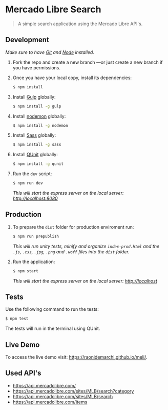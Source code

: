 # Mercado Libre Search

> A simple search application using the Mercado Libre API's.

## Development

*Make sure to have [Git](http://git-scm.com/) and [Node](http://nodejs.org/) installed.*

1. Fork the repo and create a new branch —or just create a new branch if you have permissions.

2. Once you have your local copy, install its dependencies:

    ```sh
    $ npm install
    ```

3. Install [Gulp](https://gulpjs.com/) globally:

    ```sh
    $ npm install -g gulp
    ```

4. Install [nodemon](https://nodemon.io/) globally:

    ```sh
    $ npm install -g nodemon
    ```
    
5. Install [Sass](https://sass-lang.com/) globally:

    ```sh
    $ npm install -g sass
    ```

6. Install [QUnit](https://qunitjs.com/) globally:

    ```sh
    $ npm install -g qunit
    ```

7. Run the `dev` script:

    ```sh
    $ npm run dev
    ```

    *This will start the express server on the local server: [http://localhost:8080](http://localhost:8080)*

## Production

1. To prepare the `dist` folder for production enviroment run:

    ```sh
    $ npm run prepublish
    ```

    *This will run unity tests, minify and organize `index-prod.html` and the `.js`, `.css`, `.jpg`, `.png` and `.woff` files into the `dist` folder.*

2. Run the application:

    ```sh
    $ npm start
    ```
    *This will start the express server on the local server: [http://localhost](http://localhost)*

## Tests

Use the following command to run the tests:

```sh
$ npm test
```

The tests will run in the terminal using QUnit.

## Live Demo

To access the live demo visit: https://raonidemarchi.github.io/meli/.


## Used API's

- https://api.mercadolibre.com/
- https://api.mercadolibre.com/sites/MLB/search?category
- https://api.mercadolibre.com/sites/MLB/search
- https://api.mercadolibre.com/items
